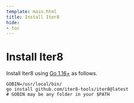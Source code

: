 ```yaml
---
template: main.html
title: Install Iter8
hide:
- toc
---
```


# Install Iter8

Install Iter8 using [Go 1.16+](https://golang.org/) as follows.
```shell
GOBIN=/usr/local/bin/ 
go install github.com/iter8-tools/iter8@latest
# GOBIN may be any folder in your $PATH
```
